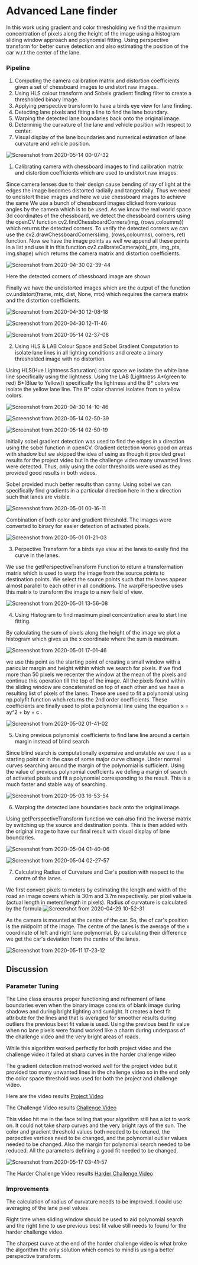 # Advanced Lane finder
In this work using gradient and color thresholding we find the maximum concentration of pixels along the height of the image using a histogram sliding window approach and polynomial fitting.
Using perspective transform for better curve detection and also estimating the position of the car w.r.t the center of the lane.

### Pipeline
 
1. Computing the camera calibration matrix and distortion coefficients given a set of chessboard images to undistort raw images.
2. Using HLS colour transform and Sobelx gradient finding filter to create a thresholded binary image.
3. Applying perspective transform to have a birds eye view for lane finding.
4. Detecting lane pixels and fiting a line to find the lane boundary.
5. Warping the detected lane boundaries back onto the original image.
6. Determinig the curvature of the lane and vehicle position with respect to center.
7. Visual display of the lane boundaries and numerical estimation of lane curvature and vehicle position.

![Screenshot from 2020-05-14 00-07-32](https://user-images.githubusercontent.com/58968984/81852301-72089280-9578-11ea-9b5c-3ce8084ffcb5.png)

1. Calibrating camera with chessboard images to find calibration matrix and distortion coefficients which are used to undistort raw images.

Since camera lenses due to their design cause bending of ray of light at the edges the image becomes distorted radially and tangentially. Thus we need to undistort these images and here we use chessboard images to achieve the same
We use a bunch of chessboard images clicked from various angles by the camera which is to be used. As we know the real world space 3d coordinates of the chessboard, we detect the chessboard corners using the openCV function cv2.findChessboardCorners(img, (rows,coloumns)) which returns the detected corners. To verify the detected corners we can use the cv2.drawChessboardCorners(img, (rows,coloumns), corners, ret) function. Now we have the image points as well we append all these points in a list and use it in this function cv2.calibrateCamera(obj_pts, img_pts, img.shape) which returns the camera matrix and distortion coefficients.

![Screenshot from 2020-04-30 02-39-44](https://user-images.githubusercontent.com/58968984/81864896-de8c8d00-958a-11ea-8f6f-4825cc5e88df.png)

Here the detected corners of chessboard image are shown

Finally we have the undistorted images which are the output of the function cv.undistort(frame, mtx, dist, None, mtx) which requires the camera matrix and the distortion coefficients.

![Screenshot from 2020-04-30 12-08-18](https://user-images.githubusercontent.com/58968984/81864743-ab49fe00-958a-11ea-9637-5670d3678a39.png)

![Screenshot from 2020-04-30 12-11-46](https://user-images.githubusercontent.com/58968984/81864791-bac94700-958a-11ea-88ab-fd51e461ad98.png)

![Screenshot from 2020-05-14 02-37-08](https://user-images.githubusercontent.com/58968984/81865701-d7b24a00-958b-11ea-8de7-a9655cda9965.png)

2. Using HLS & LAB Colour Space and Sobel Gradient Computation to isolate lane lines in all lighting conditions and create a binary thresholded image with no distortion.

Using HLS(Hue Lightness Saturation) color space we isolate the white lane line specifically using the lightness. Using the LAB (Lightness A*(green to red) B*(Blue to Yellow)) specifically the lightness and the B* colors we isolate the yellow lane line. The B* color channel isolates from to yellow colors.

![Screenshot from 2020-04-30 14-10-46](https://user-images.githubusercontent.com/58968984/81866709-36c48e80-958d-11ea-8f3b-a18c91d8b656.png)

![Screenshot from 2020-05-14 02-50-39](https://user-images.githubusercontent.com/58968984/81867478-67f18e80-958e-11ea-8cd2-17256db7a55e.png)

![Screenshot from 2020-05-14 02-50-19](https://user-images.githubusercontent.com/58968984/81867523-763faa80-958e-11ea-9830-1326fd3906b9.png)

Initially sobel gradient detection was used to find the edges in x direction using the sobel function in openCV. Gradient detection works good on areas with shadow but we skipped the idea of using as though it provided great results for the project video but in the challenge video many unwanted lines were detected. Thus, only using the color thresholds were used as they provided good results in both videos.

Sobel provided much better results than canny. Using sobel we can specifically find gradients in a particular direction here in the x direction such that lanes are visible.

![Screenshot from 2020-05-01 00-16-11](https://user-images.githubusercontent.com/58968984/81866802-5c519800-958d-11ea-957e-e48ae3f414c4.png)

Combination of both color and gradient threshold. The images were converted to binary for easier detection of activated pixels.

![Screenshot from 2020-05-01 01-21-03](https://user-images.githubusercontent.com/58968984/81903053-c34b6d00-95de-11ea-811e-ac9a8df5916f.png)

3. Perpective Transform for a birds eye view at the lanes to easily find the curve in the lanes.

We use the getPerspectiveTransform Function to return a transformation matrix which is used to warp the image from the source points to destination points. We select the source points such that the lanes appear almost parallel to each other in all conditions. The warpPerspective uses this matrix to transform the image to a new field of view.

![Screenshot from 2020-05-01 13-56-08](https://user-images.githubusercontent.com/58968984/81902814-66e84d80-95de-11ea-8768-0194e7b4b0d3.png)

4. Using Histogram to find maximum pixel concentration area to start line fitting.

By calculating the sum of pixels along the height of the image we plot a histogram which gives us the x coordinate where the sum is maximum. 

![Screenshot from 2020-05-01 17-01-46](https://user-images.githubusercontent.com/58968984/81906208-89309a00-95e3-11ea-99b7-98a7bab6e479.png)

we use this point as the starting point of creating a small window with a paricular margin and height within which we search for pixels. if we find more than 50 pixels we recenter the window at the mean of the pixels and continue this operation till the top of the image. All the pixels found within the sliding window are concatenated on top of each other and we have a resulting list of pixels of the lanes. These are used to fit a polynomial using np.polyfit function whch returns the 2nd order coefficients. These coefficients are finally used to plot a polynomial line using the equation x = ay^2 + by + c .

![Screenshot from 2020-05-02 01-41-02](https://user-images.githubusercontent.com/58968984/81906247-95b4f280-95e3-11ea-8bda-ec6b92731d99.png)

5. Using previous polynomial coefficients to find lane line around a certain margin instead of blind search

Since blind search is computationally expensive and unstable we use it as a starting point or in the case of some major curve change. Under normal curves searching around the margin of the polynomial is sufficient. Using the value of previous polynomial coeffcients we defing a margin of search of activated pixels and fit a polynomial corresponding to the result.
This is a much faster and stable way of searching.

![Screenshot from 2020-05-03 16-53-54](https://user-images.githubusercontent.com/58968984/81907040-ccd7d380-95e4-11ea-90ea-023091c7649b.png)

6. Warping the detected lane boundaries back onto the original image.

Using getPerspectiveTransform function we can also find the inverse matrix by switching up the source and destination points. This is then added with the original image to have our final result with visual display of lane boundaries.

![Screenshot from 2020-05-04 01-40-06](https://user-images.githubusercontent.com/58968984/81907710-ceee6200-95e5-11ea-9baf-fcb3ccc978fc.png)

![Screenshot from 2020-05-04 02-27-57](https://user-images.githubusercontent.com/58968984/81907747-e0376e80-95e5-11ea-8955-0e40cedc8958.png)

7. Calculating Radius of Curvature and Car's postion with respect to the centre of the lanes.

We first convert pixels to meters by estimating the length and width of the road an image covers which is 30m and 3.7m respectively. per pixel value is (actual length in meters/length in pixels). Radius of curvature is calculated by the formula ![Screenshot from 2020-04-29 10-52-31](https://user-images.githubusercontent.com/58968984/81908868-6bfdca80-95e7-11ea-8fac-85cccfb220cb.png)

As the camera is mounted at the centre of the car. So, the of car's position is the midpoint of the image. The centre of the lanes is the average of the x coordinate of left and right lane polynomial. By calculating their difference we get the car's deviation from the centre of the lanes.

![Screenshot from 2020-05-11 17-23-12](https://user-images.githubusercontent.com/58968984/81909381-27266380-95e8-11ea-86cd-438bfd9377d1.png)

## Discussion

### Parameter Tuning
The Line class ensures proper functioning and refinement of lane boundaries even when the binary image consists of blank image during shadows and during bright lighting and sunlight. It creates a best fit attribute for the lines and that is averaged for smoother results during outliers the previous best fit value is used. Using the previous best fir value when no lane pixels were found worked like a charm during underpass of the challenge video and the very bright areas of roads.

While this algorithm worked perfectly for both project video and the challenge video it failed at sharp curves in the harder challenge video 

The gradient detection method worked well for the project video but it provided too many unwanted lines in the challenge video so in the end only the color space threshold was used for both the project and challenge video.

Here are the video results [Project Video](https://github.com/Charan-14/Adanced-lane-finder/blob/master/output_videos/project_video_output.mp4)

The Challenge Video results [Challenge Video](https://github.com/Charan-14/Adanced-lane-finder/blob/master/output_videos/challenge_video_output.avi)

This video hit me in the face telling that your algorithm still has a lot to work on. It could not take sharp curves and the very bright rays of the sun. The color and gradient threshold values both needed to be retuned, the perpective vertices need to be changed, and the polynomial outlier values needed to be changed. Also the margin for polynomial search needed to be reduced. All the parameters defining a good fit needed to be changed.

![Screenshot from 2020-05-17 03-41-57](https://user-images.githubusercontent.com/58968984/82152214-63262680-987d-11ea-8869-3fd68d291904.png)

The Harder Challenge Video results [Harder Challenge Video](https://github.com/Charan-14/Adanced-lane-finder/blob/master/output_videos/harder_challenge_video_output.mp4) 

### Improvements

The calculation of radius of curvature needs to be improved. I could use averaging of the lane pixel values

Right time when sliding window should be used to aid polynomial search and the right time to use previous best fit value still needs to found for the harder challenge video.

The sharpest curve at the end of the harder challenge video is what broke the algorithm the only solution which comes to mind is using a better perspective transform.







